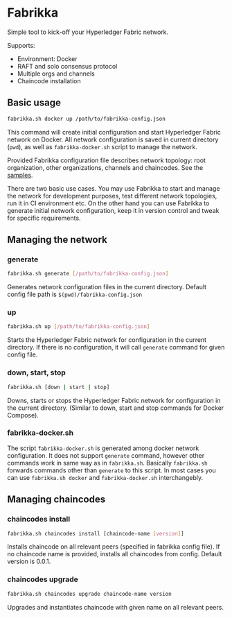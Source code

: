 # Fabrikka

Simple tool to kick-off your Hyperledger Fabric network.

Supports:

* Environment: Docker
* RAFT and solo consensus protocol
* Multiple orgs and channels
* Chaincode installation

## Basic usage

```bash
fabrikka.sh docker up /path/to/fabrikka-config.json
```

This command will create initial configuration and start Hyperledger Fabric network on Docker. All network configuration is saved in current directory (`pwd`), as well as `fabrikka-docker.sh` script to manage the network.

Provided Fabrikka configuration file describes network topology: root organization, other organizations, channels and chaincodes. See the [samples](https://github.com/softwaremill/fabrikka/blob/main/samples/).

There are two basic use cases. You may use Fabrikka to start and manage the network for development purposes, test different network topologies, run it in CI environment etc. On the other hand you can use Fabrikka to generate initial network configuration, keep it in version control and tweak for specific requirements.

## Managing the network

### generate

```bash
fabrikka.sh generate [/path/to/fabrikka-config.json]
```
Generates network configuration files in the current directory. Default config file path is `$(pwd)/fabrikka-config.json`

### up

```bash
fabrikka.sh up [/path/to/fabrikka-config.json]
```
Starts the Hyperledger Fabric network for configuration in the current directory. If there is no configuration, it will call `generate` command for given config file.

### down, start, stop

```bash
fabrikka.sh [down | start | stop]
```
Downs, starts or stops the Hyperledger Fabric network for configuration in the current directory. (Similar to down, start and stop commands for Docker Compose).

### fabrikka-docker.sh

The script `fabrikka-docker.sh` is generated among docker network configuration. It does not support `generate` command, however other commands work in same way as in `fabrikka.sh`. Basically `fabrikka.sh` forwards commands other than `generate` to this script. In most cases you can use `fabrikka.sh docker` and `fabrikka-docker.sh` interchangebly.

## Managing chaincodes

### chaincodes install

```bash
fabrikka.sh chaincodes install [chaincode-name [version]]
```
Installs chaincode on all relevant peers (specified in fabrikka config file). If no chaincode name is provided, installs all chaincodes from config. Default version is 0.0.1.

### chaincodes upgrade

```bash
fabrikka.sh chaincodes upgrade chaincode-name version
```
Upgrades and instantiates chaincode with given name on all relevant peers.
